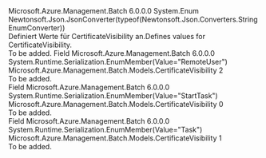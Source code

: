 <Type Name="CertificateVisibility" FullName="Microsoft.Azure.Management.Batch.Models.CertificateVisibility">
  <TypeSignature Language="C#" Value="public enum CertificateVisibility" />
  <TypeSignature Language="ILAsm" Value=".class public auto ansi sealed CertificateVisibility extends System.Enum" />
  <TypeSignature Language="DocId" Value="T:Microsoft.Azure.Management.Batch.Models.CertificateVisibility" />
  <TypeSignature Language="VB.NET" Value="Public Enum CertificateVisibility" />
  <TypeSignature Language="F#" Value="type CertificateVisibility = " />
  <AssemblyInfo>
    <AssemblyName>Microsoft.Azure.Management.Batch</AssemblyName>
    <AssemblyVersion>6.0.0.0</AssemblyVersion>
  </AssemblyInfo>
  <Base>
    <BaseTypeName>System.Enum</BaseTypeName>
  </Base>
  <Attributes>
    <Attribute>
      <AttributeName>Newtonsoft.Json.JsonConverter(typeof(Newtonsoft.Json.Converters.StringEnumConverter))</AttributeName>
    </Attribute>
  </Attributes>
  <Docs>
    <summary>
            <span data-ttu-id="d7e8b-101">Definiert Werte für CertificateVisibility an.</span><span class="sxs-lookup"><span data-stu-id="d7e8b-101">Defines values for CertificateVisibility.</span></span>
            </summary>
    <remarks>To be added.</remarks>
  </Docs>
  <Members>
    <Member MemberName="RemoteUser">
      <MemberSignature Language="C#" Value="RemoteUser" />
      <MemberSignature Language="ILAsm" Value=".field public static literal valuetype Microsoft.Azure.Management.Batch.Models.CertificateVisibility RemoteUser = int32(2)" />
      <MemberSignature Language="DocId" Value="F:Microsoft.Azure.Management.Batch.Models.CertificateVisibility.RemoteUser" />
      <MemberSignature Language="VB.NET" Value="RemoteUser" />
      <MemberSignature Language="F#" Value="RemoteUser = 2" Usage="Microsoft.Azure.Management.Batch.Models.CertificateVisibility.RemoteUser" />
      <MemberType>Field</MemberType>
      <AssemblyInfo>
        <AssemblyName>Microsoft.Azure.Management.Batch</AssemblyName>
        <AssemblyVersion>6.0.0.0</AssemblyVersion>
      </AssemblyInfo>
      <Attributes>
        <Attribute>
          <AttributeName>System.Runtime.Serialization.EnumMember(Value="RemoteUser")</AttributeName>
        </Attribute>
      </Attributes>
      <ReturnValue>
        <ReturnType>Microsoft.Azure.Management.Batch.Models.CertificateVisibility</ReturnType>
      </ReturnValue>
      <MemberValue>2</MemberValue>
      <Docs>
        <summary>To be added.</summary>
      </Docs>
    </Member>
    <Member MemberName="StartTask">
      <MemberSignature Language="C#" Value="StartTask" />
      <MemberSignature Language="ILAsm" Value=".field public static literal valuetype Microsoft.Azure.Management.Batch.Models.CertificateVisibility StartTask = int32(0)" />
      <MemberSignature Language="DocId" Value="F:Microsoft.Azure.Management.Batch.Models.CertificateVisibility.StartTask" />
      <MemberSignature Language="VB.NET" Value="StartTask" />
      <MemberSignature Language="F#" Value="StartTask = 0" Usage="Microsoft.Azure.Management.Batch.Models.CertificateVisibility.StartTask" />
      <MemberType>Field</MemberType>
      <AssemblyInfo>
        <AssemblyName>Microsoft.Azure.Management.Batch</AssemblyName>
        <AssemblyVersion>6.0.0.0</AssemblyVersion>
      </AssemblyInfo>
      <Attributes>
        <Attribute>
          <AttributeName>System.Runtime.Serialization.EnumMember(Value="StartTask")</AttributeName>
        </Attribute>
      </Attributes>
      <ReturnValue>
        <ReturnType>Microsoft.Azure.Management.Batch.Models.CertificateVisibility</ReturnType>
      </ReturnValue>
      <MemberValue>0</MemberValue>
      <Docs>
        <summary>To be added.</summary>
      </Docs>
    </Member>
    <Member MemberName="Task">
      <MemberSignature Language="C#" Value="Task" />
      <MemberSignature Language="ILAsm" Value=".field public static literal valuetype Microsoft.Azure.Management.Batch.Models.CertificateVisibility Task = int32(1)" />
      <MemberSignature Language="DocId" Value="F:Microsoft.Azure.Management.Batch.Models.CertificateVisibility.Task" />
      <MemberSignature Language="VB.NET" Value="Task" />
      <MemberSignature Language="F#" Value="Task = 1" Usage="Microsoft.Azure.Management.Batch.Models.CertificateVisibility.Task" />
      <MemberType>Field</MemberType>
      <AssemblyInfo>
        <AssemblyName>Microsoft.Azure.Management.Batch</AssemblyName>
        <AssemblyVersion>6.0.0.0</AssemblyVersion>
      </AssemblyInfo>
      <Attributes>
        <Attribute>
          <AttributeName>System.Runtime.Serialization.EnumMember(Value="Task")</AttributeName>
        </Attribute>
      </Attributes>
      <ReturnValue>
        <ReturnType>Microsoft.Azure.Management.Batch.Models.CertificateVisibility</ReturnType>
      </ReturnValue>
      <MemberValue>1</MemberValue>
      <Docs>
        <summary>To be added.</summary>
      </Docs>
    </Member>
  </Members>
</Type>